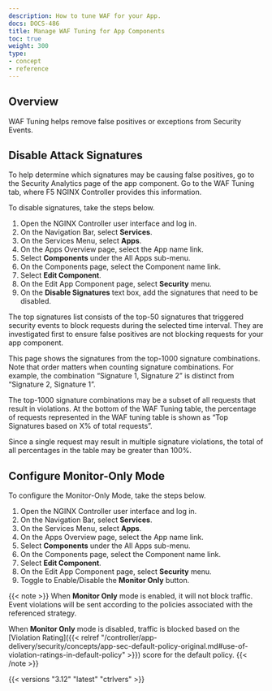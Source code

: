 ```yaml
---
description: How to tune WAF for your App.
docs: DOCS-486
title: Manage WAF Tuning for App Components
toc: true
weight: 300
type:
- concept
- reference
---
```


## Overview

WAF Tuning helps remove false positives or exceptions from Security Events.

## Disable Attack Signatures

To help determine which signatures may be causing false positives, go to the Security Analytics page of the app component. Go to the WAF Tuning tab, where F5 NGINX Controller provides this information.

To disable signatures, take the steps below.

1. Open the NGINX Controller user interface and log in.
2. On the Navigation Bar, select **Services**.
3. On the Services Menu, select **Apps**.
4. On the Apps Overview page, select the App name link.
5. Select **Components** under the All Apps sub-menu.
6. On the Components page, select the Component name link.
7. Select **Edit Component**.
8. On the Edit App Component page, select **Security** menu.
9. On the **Disable Signatures** text box, add the signatures that need to be disabled.

The top signatures list consists of the top-50 signatures that triggered security events to block requests during the selected time interval. They are investigated first to ensure false positives are not blocking requests for your app component.

This page shows the signatures from the top-1000 signature combinations. Note that order matters when counting signature combinations. For example, the combination “Signature 1, Signature 2” is distinct from “Signature 2, Signature 1”.

The top-1000 signature combinations may be a subset of all requests that result in violations. At the bottom of the WAF Tuning table, the percentage of requests represented in the WAF tuning table is shown as “Top Signatures based on X% of total requests”.

Since a single request may result in multiple signature violations, the total of all percentages in the table may be greater than 100%.

## Configure Monitor-Only Mode

To configure the Monitor-Only Mode, take the steps below.

1. Open the NGINX Controller user interface and log in.
2. On the Navigation Bar, select **Services**.
3. On the Services Menu, select **Apps**.
4. On the Apps Overview page, select the App name link.
5. Select **Components** under the All Apps sub-menu.
6. On the Components page, select the Component name link.
7. Select **Edit Component**.
8. On the Edit App Component page, select **Security** menu.
9. Toggle to Enable/Disable the **Monitor Only** button.

{{< note >}}
When **Monitor Only** mode is enabled, it will not block traffic. Event violations will be sent according to the policies associated with the referenced strategy.

When **Monitor Only** mode is disabled, traffic is blocked based on the [Violation Rating]({{< relref "/controller/app-delivery/security/concepts/app-sec-default-policy-original.md#use-of-violation-ratings-in-default-policy" >}}) score for the default policy.
{{< /note >}}

{{< versions "3.12" "latest" "ctrlvers" >}}
